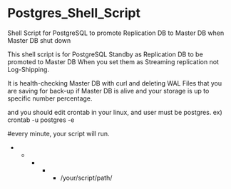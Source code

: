 # Postgres_Shell_Script
Shell Script for PostgreSQL to promote Replication DB to Master DB when Master DB shut down

This shell script is for PostgreSQL Standby as Replication DB to be promoted to Master DB When you set them as Streaming replication not Log-Shipping.

It is health-checking Master DB with curl and deleting WAL Files that you are saving for back-up if Master DB is alive and your storage is up to specific number percentage.

and you should edit crontab in your linux, and user must be postgres.
ex) crontab -u postgres -e

#every minute, your script will run.
* * * * * /your/script/path/
